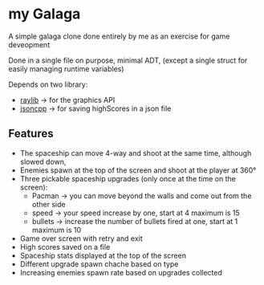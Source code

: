 # my Galaga

A simple galaga clone done entirely by me as an exercise for game deveopment

Done in a single file on purpose, minimal ADT, (except a single struct for easily managing runtime variables)

Depends on two library:

* [raylib](https://github.com/raysan5/raylib) -> for the graphics API
* [jsoncpp](https://github.com/nlohmann/json) -> for saving highScores in a json file

## Features
* The spaceship can move 4-way and shoot at the same time, although slowed down,
* Enemies spawn at the top of the screen and shoot at the player at 360°
* Three pickable spaceship upgrades (only once at the time on the screen):
	* Pacman -> you can move beyond the walls and come out from the other side
	* speed -> your speed increase by one, start at 4 maximum is 15
	* bullets -> increase the number of bullets fired at one, start at 1 maximum is 10
* Game over screen with retry and exit
* High scores saved on a file
* Spaceship stats displayed at the top of the screen
* Different upgrade spawn chache based on type
* Increasing enemies spawn rate based on upgrades collected 